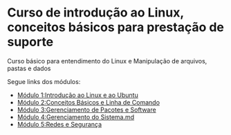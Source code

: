 # Curso de introdução ao Linux, conceitos básicos para prestação de suporte

Curso básico para entendimento do Linux e Manipulação de arquivos, pastas e dados

Segue links dos módulos:

- [Módulo 1:Introdução ao Linux e ao Ubuntu](Módulo%201-Introdução%20ao%20Linux%20e%20ao%20Ubuntu.md)
- [Módulo 2:Conceitos Básicos e Linha de Comando](Módulo%202-Conceitos%20Básicos%20e%20Linha%20de%20Comando.md)
- [Módulo 3:Gerenciamento de Pacotes e Software](Módulo%203-Gerenciamento%20de%20Pacotes%20e%20Software.md)
- [Módulo 4:Gerenciamento do Sistema.md](Módulo%204-Gerenciamento%20do%20Sistema.md)
- [Módulo 5:Redes e Segurança](Módulo%205-Redes%20e%20Segurança.md)
